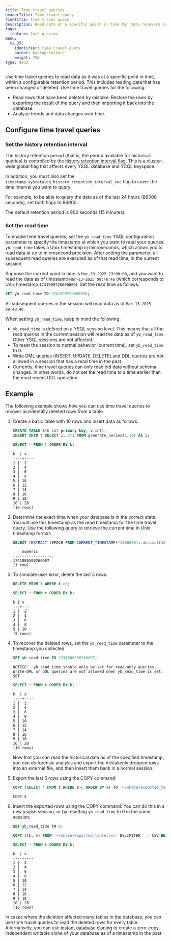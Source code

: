 ```yaml
---
title: Time travel queries
headerTitle: Time travel query
linkTitle: Time travel query
description: Read data at a specific point in time for data recovery and analysis.
tags:
  feature: tech-preview
menu:
  v2.25:
    identifier: time-travel-query
    parent: backup-restore
    weight: 750
type: docs
---
```


Use time travel queries to read data as it was at a specific point in time, within a configurable retention period. This includes reading data that has been changed or deleted. Use time travel queries for the following:

- Read rows that have been deleted by mistake. Restore the rows by exporting the result of the query and then importing it back into the database.
- Analyze trends and data changes over time.

## Configure time travel queries

### Set the history retention interval

The history retention period (that is, the period available for historical queries) is controlled by the [history retention interval flag](../../../reference/configuration/yb-tserver/#timestamp-history-retention-interval-sec). This is a cluster-wide global flag that affects every YSQL database and YCQL keyspace.

In addition, you must also set the `timestamp_syscatalog_history_retention_interval_sec` flag to cover the time interval you want to query.

For example, to be able to query the data as of the last 24 hours (86000 seconds), set both flags to 86000.

The default retention period is 900 seconds (15 minutes).

### Set the read time

To enable time travel queries, set the `yb_read_time` YSQL configuration parameter to specify the timestamp at which you want to read your queries. `yb_read_time` takes a Unix timestamp in microseconds, which allows you to read data at up to microsecond precision. After setting the parameter, all subsequent read queries are executed as of that read time, in the current session.

Suppose the current point in time is `Mar-13-2025 13:00:00`, and you want to read the data as of timestamp `Mar-13-2025 09:48:46` (which corresponds to Unix timestamp `1741909726000000`). Set the read time as follows:

```sql
SET yb_read_time TO 1741909726000000;
```

All subsequent queries in the session will read data as of `Mar-13-2025 09:48:46`.

When setting `yb_read_time`, keep in mind the following:

- `yb_read_time` is defined on a YSQL session level. This means that all the read queries in the current session will read the data as of `yb_read_time`. Other YSQL sessions are not affected.
- To reset the session to normal behavior (current time), set `yb_read_time` to 0.
- Write DML queries (INSERT, UPDATE, DELETE) and DDL queries are not allowed in a session that has a read time in the past.
- Currently, time travel queries can only read old data without schema changes. In other words, do not set the read time to a time earlier than the most recent DDL operation.

## Example

The following example shows how you can use time travel queries to recover accidentally deleted rows from a table.

1. Create a basic table with 10 rows and insert data as follows:

    ```sql
    CREATE TABLE t(k int primary key, v int);
    INSERT INTO t SELECT i, 2*i FROM generate_series(1,10) AS i;
    ```

    ```sql
    SELECT * FROM t ORDER BY k;
    ```

    ```output
    k  | v
    ----+----
    1 |  2
    2 |  4
    3 |  6
    4 |  8
    5 | 10
    6 | 12
    7 | 14
    8 | 16
    9 | 18
    10 | 20
    (10 rows)
    ```

1. Determine the exact time when your database is in the correct state. You will use this timestamp as the read timestamp for the time travel query. Use the following query to retrieve the current time in Unix timestamp format:

    ```sql
    SELECT (EXTRACT (EPOCH FROM CURRENT_TIMESTAMP)*1000000)::decimal(38,0);
    ```

    ```output
        numeric
    ------------------
    1741886500266607
    (1 row)
    ```

1. To simulate user error, delete the last 5 rows.

    ```sql
    DELETE FROM t WHERE k >5;
    ```

    ```sql
    SELECT * FROM t ORDER BY k;
    ```

    ```output
    k | v
    ---+----
    1 |  2
    2 |  4
    3 |  6
    4 |  8
    5 | 10
    (5 rows)
    ```

1. To recover the deleted rows, set the `yb_read_time` parameter to the timestamp you collected.

    ```sql
    SET yb_read_time TO 1741886500266607;
    ```

    ```output
    NOTICE:  yb_read_time should only be set for read-only queries. Write-DML or DDL queries are not allowed when yb_read_time is set.
    SET
    ```

    ```sql
    SELECT * FROM t ORDER BY k;
    ```

    ```output
    k  | v
    ----+----
    1 |  2
    2 |  4
    3 |  6
    4 |  8
    5 | 10
    6 | 12
    7 | 14
    8 | 16
    9 | 18
    10 | 20
    (10 rows)
    ```

    Now that you can read the historical data as of the specified timestamp, you can do forensic analysis and export the mistakenly dropped rows into an external file, and then insert them back in a normal session.

1. Export the last 5 rows using the COPY command:

    ```sql
    COPY (SELECT * FROM t WHERE k>5 ORDER BY k) TO '~/share/exported_table.csv' DELIMITER ',' CSV HEADER;
    ```

    ```output
    COPY 5
    ```

1. Insert the exported rows using the COPY command. You can do this in a new ysqlsh session, or by resetting `yb_read_time` to 0 in the same session.

    ```sql
    SET yb_read_time TO 0;
    ```

    ```sql
    COPY t(k, v) FROM '~/share/exported_table.csv' DELIMITER ',' CSV HEADER;
    ```

    ```sql
    SELECT * FROM t ORDER BY k;
    ```

    ```output
    k  | v
    ----+----
    1 |  2
    2 |  4
    3 |  6
    4 |  8
    5 | 10
    6 | 12
    7 | 14
    8 | 16
    9 | 18
    10 | 20
    (10 rows)
    ```

In cases where the deletion affected many tables in the database, you can use time travel queries to read the deleted rows for every table. Alternatively, you can use [instant database cloning](../instant-db-cloning/) to create a zero-copy, independent writable clone of your database as of a timestamp in the past.
